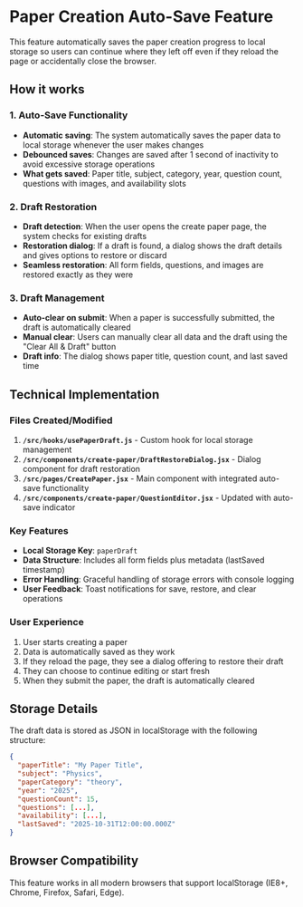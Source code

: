 # Paper Creation Auto-Save Feature

This feature automatically saves the paper creation progress to local storage so users can continue where they left off even if they reload the page or accidentally close the browser.

## How it works

### 1. Auto-Save Functionality
- **Automatic saving**: The system automatically saves the paper data to local storage whenever the user makes changes
- **Debounced saves**: Changes are saved after 1 second of inactivity to avoid excessive storage operations
- **What gets saved**: Paper title, subject, category, year, question count, questions with images, and availability slots

### 2. Draft Restoration
- **Draft detection**: When the user opens the create paper page, the system checks for existing drafts
- **Restoration dialog**: If a draft is found, a dialog shows the draft details and gives options to restore or discard
- **Seamless restoration**: All form fields, questions, and images are restored exactly as they were

### 3. Draft Management
- **Auto-clear on submit**: When a paper is successfully submitted, the draft is automatically cleared
- **Manual clear**: Users can manually clear all data and the draft using the "Clear All & Draft" button
- **Draft info**: The dialog shows paper title, question count, and last saved time

## Technical Implementation

### Files Created/Modified

1. **`/src/hooks/usePaperDraft.js`** - Custom hook for local storage management
2. **`/src/components/create-paper/DraftRestoreDialog.jsx`** - Dialog component for draft restoration
3. **`/src/pages/CreatePaper.jsx`** - Main component with integrated auto-save functionality
4. **`/src/components/create-paper/QuestionEditor.jsx`** - Updated with auto-save indicator

### Key Features

- **Local Storage Key**: `paperDraft`
- **Data Structure**: Includes all form fields plus metadata (lastSaved timestamp)
- **Error Handling**: Graceful handling of storage errors with console logging
- **User Feedback**: Toast notifications for save, restore, and clear operations

### User Experience

1. User starts creating a paper
2. Data is automatically saved as they work
3. If they reload the page, they see a dialog offering to restore their draft
4. They can choose to continue editing or start fresh
5. When they submit the paper, the draft is automatically cleared

## Storage Details

The draft data is stored as JSON in localStorage with the following structure:

```json
{
  "paperTitle": "My Paper Title",
  "subject": "Physics",
  "paperCategory": "theory",
  "year": "2025",
  "questionCount": 15,
  "questions": [...],
  "availability": [...],
  "lastSaved": "2025-10-31T12:00:00.000Z"
}
```

## Browser Compatibility

This feature works in all modern browsers that support localStorage (IE8+, Chrome, Firefox, Safari, Edge).